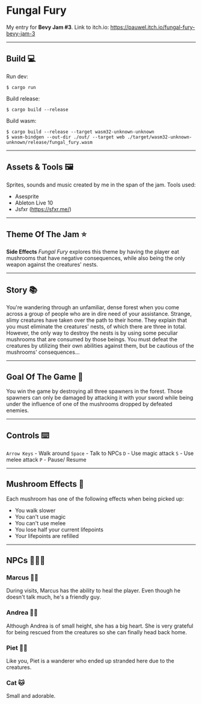 # Fungal Fury

My entry for **Bevy Jam #3**. 
Link to itch.io: https://pauwel.itch.io/fungal-fury-bevy-jam-3

---

## Build 💻
Run dev:
```
$ cargo run
```

Build release:
```
$ cargo build --release
```

Build wasm:
```
$ cargo build --release --target wasm32-unknown-unknown
$ wasm-bindgen --out-dir ./out/ --target web ./target/wasm32-unknown-unknown/release/fungal_fury.wasm
```

---

## Assets & Tools 🖼️
Sprites, sounds and music created by me in the span of the jam.
Tools used:
 - Asesprite 
 - Ableton Live 10
 - Jsfxr (https://sfxr.me/)

---

## Theme Of The Jam ⭐
**Side Effects**
*Fungal Fury* explores this theme by having the player eat mushrooms that have negative consequences, while also being the only weapon against the creatures' nests.

--- 

## Story 📚

You're wandering through an unfamiliar, dense forest when you come across a group of people who are in dire need of your assistance. Strange, slimy creatures have taken over the path to their home. They explain that you must eliminate the creatures' nests, of which there are three in total. However, the only way to destroy the nests is by using some peculiar mushrooms that are consumed by those beings. You must defeat the creatures by utilizing their own abilities against them, but be cautious of the mushrooms' consequences...

---

## Goal Of The Game 🥅
You win the game by destroying all three spawners in the forest. Those spawners can only be damaged by attacking it with your sword while being under the influence of one of the mushrooms dropped by defeated enemies.

--- 

## Controls ⌨️
```Arrow Keys``` - Walk around
```Space``` - Talk to NPCs
```D``` - Use magic attack
```S``` - Use melee attack
```P``` - Pause/ Resume

---

## Mushroom Effects 🍄
Each mushroom has one of the following effects when being picked up:
 - You walk slower
 - You can't use magic
 - You can't use melee
 - You lose half your current lifepoints
 - Your lifepoints are refilled

--- 
## NPCs 🧑‍🤝‍🧑

### Marcus 👨‍🦱
During visits, Marcus has the ability to heal the player. Even though he doesn't talk much, he's a friendly guy.

### Andrea 👱‍♀️
Although Andrea is of small height, she has a big heart. She is very grateful for being rescued from the creatures so she can finally head back home.

### Piet 👨‍🦳
Like you, Piet is a wanderer who ended up stranded here due to the creatures.

### Cat 🐱
Small and adorable.

